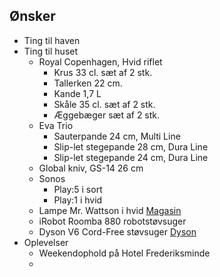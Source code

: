 ## Ønsker

- Ting til haven
- Ting til huset
  - Royal Copenhagen, Hvid riflet
    - Krus 33 cl. sæt af 2 stk.
    - Tallerken 22 cm.
    - Kande 1,7 L
    - Skåle 35 cl. sæt af 2 stk.
    - Æggebæger sæt af 2 stk.
  - Eva Trio
    - Sauterpande 24 cm, Multi Line
    - Slip-let stegepande 28 cm, Dura Line
    - Slip-let stegepande 24 cm, Dura Line
  - Global kniv, GS-14 26 cm
  - Sonos
    - Play:5 i sort
    - Play:1 i hvid
  - Lampe Mr. Wattson i hvid [Magasin](https://www.magasin.dk/mr.-wattson-led-lampe/VA04450343-00000001_061.html)
  - iRobot Roomba 880 robotstøvsuger
  - Dyson V6 Cord-Free støvsuger [Dyson](http://shop.dyson.dk/stovsugere/ledningsfri/dyson-v6-cord-free-227433-01)
- Oplevelser
  - Weekendophold på Hotel Frederiksminde
  - 
